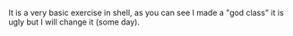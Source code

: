 It is a very basic exercise in shell, as you can see I made a "god class" it is ugly but I will change it (some day).

